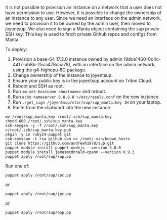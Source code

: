 It is not possible to provision an instance on a network that a user does not have permission to use. However, it is possible to change the ownership of an instance to any user. Since we need an interface on the admin network, we need to provision it to be owned by the admin user, then moved to joyentsup. We also need to sign a Manta object containing the sup private SSH key. This key is used to fetch private Github repos and configs from Manta.

To deploy:

1. Provision a base-64 17.2.0 instance owned by admin (9dce1460-0c4c-4417-ab8b-25ca478c5a78), with an interface on the admin network, using the g4-highcpu-8G package.
2. Change ownership of the instance to joyentsup.
3. Ensure your public key is in the joyentsup account on Triton Cloud.
4. Reboot and SSH as root.
5. Run `sm-set-hostname <hostname>` and reboot.
6. Run `echo nameserver 8.8.8.8 >/etc/resolv.conf` on the new instance.
7. Run `./get_sign /joyentsup/stor/sup/sup_manta.key 1H` on your laptop.
8. Paste from the clipboard into the new instance.

```
mv /root/sup_manta.key /root/.ssh/sup_manta.key
chmod 600 /root/.ssh/sup_manta.key
ssh-keygen -y -f /root/.ssh/sup_manta.key >/root/.ssh/sup_manta.key.pub
pkgin -y in ruby24-puppet git
ssh-keyscan -t rsa github.com >> /root/.ssh/known_hosts
git clone https://github.com/andrewh1978/sup.git
puppet module install puppet-nodejs --version 3.0.0
puppet module install jamesmcdonald-cpanm --version 0.9.3
puppet apply /root/sup/sup.pp
```

Run one of:

```
puppet apply /root/sup/spc.pp
```

or

```
puppet apply /root/sup/jpc.pp
```

or 

```
puppet apply /root/sup/bop.pp
```